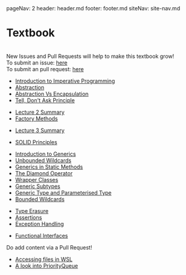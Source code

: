 <frontmatter>
  pageNav: 2
  header: header.md
  footer: footer.md
  siteNav: site-nav.md
</frontmatter>

<br> 

# Textbook

<br>

<box type="warning">
    New Issues and Pull Requests will help to make this textbook grow! <br />
    To submit an issue: <a href="https://github.com/nus-cs2030/1920-s2/issues" target="_blank">here</a>  <br />
    To submit an pull request: <a href="https://github.com/nus-cs2030/1920-s2/pulls" target="_blank">here</a>  <br />
</box>

<panel header="## **Lecture 1**" no-close>

* [Introduction to Imperative Programming](lecture01/imperativeProgramming/imperativeProgramming.html) 
* [Abstraction](lecture01/abstraction/abstraction.html) 
* [Abstraction Vs Encapsulation](lecture01/abstractionVsEncapsulation/abstractionVsEncapsulation.html)
* [Tell, Don't Ask Principle](lecture01/tellDontAsk/tellDontAsk.html)

</panel>

<panel header="## **Lecture 2**" no-close>

* [Lecture 2 Summary](lecture02/summary/chapter-summary.html) 
* [Factory Methods](lecture02/factoryMethods/factoryMethods.html) 

</panel>

<panel header="## **Lecture 3**" no-close>

* [Lecture 3 Summary](lecture03/summary/chapter-summary.html) 

</panel>

<panel header="## **Lecture 4**" no-close>

* [SOLID Principles](lecture04/solidprinciples/solidprinciples.html)

</panel>

<panel header="## **Lecture 5**" no-close>

* [Introduction to Generics](lecture05/generics/generics.html)
* [Unbounded Wildcards](lecture05/unboundWildcards/unboundWildcards.html)
* [Generics in Static Methods](lecture05/staticGenerics/staticGenerics.html)
* [The Diamond Operator](lecture05/theDiamond/theDiamond.html)
* [Wrapper Classes](lecture05/wrapperClass/wrapperClass.html)
* [Generic Subtypes](lecture05/genericSubtypes/genericSubtypes.html)
* [Generic Type and Parameterised Type](lecture05/GenericAndParameterisdType/GenericAndParameterisedType.html)
* [Bounded Wildcards](lecture05/boundedWildcards/bounedWildcards.html)

</panel>

<panel header="## **Lecture 6**" no-close>
  
* [Type Erasure](lecture05/typeErasure/typeErasure.html)
* [Assertions](lecture06/errorHandling/assertions.html)
* [Exception Handling](lecture06/errorHandling/errorHandling.html)

</panel>

<panel header="## **Lecture 7**" no-close>
  
* [Functional Interfaces](lecture06/functionalInterfaces/functionalInterfaces.html)

</panel>

<panel header="## **Lecture 8**" no-close>

Do add content via a Pull Request!

</panel>

<panel header="## **Supplemental Readings**" no-close>

* [Accessing files in WSL](misc/filesWSL/filesWSL.html)
* [A look into PriorityQueue](misc/priorityQueue/priorityQueue.html)

</panel>

<panel header="More Lectures to be added..." no-close>

</panel>
